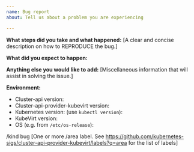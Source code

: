 ```yaml
---
name: Bug report
about: Tell us about a problem you are experiencing

---
```


**What steps did you take and what happened:**
[A clear and concise description on how to REPRODUCE the bug.]


**What did you expect to happen:**


**Anything else you would like to add:**
[Miscellaneous information that will assist in solving the issue.]


**Environment:**

- Cluster-api version: 
- Cluster-api-provider-kubevirt version: 
- Kubernetes version: (use `kubectl version`): 
- KubeVirt version:
- OS (e.g. from `/etc/os-release`):

/kind bug
[One or more /area label. See https://github.com/kubernetes-sigs/cluster-api-provider-kubevirt/labels?q=area for the list of labels]
